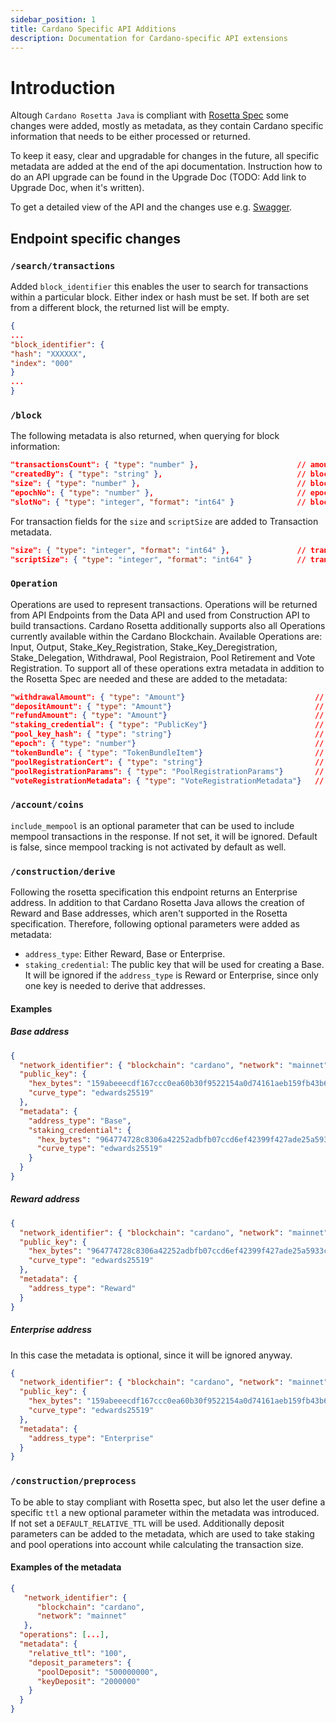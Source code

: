 ```yaml
---
sidebar_position: 1
title: Cardano Specific API Additions
description: Documentation for Cardano-specific API extensions
---
```


# Introduction

Altough `Cardano Rosetta Java` is compliant with [Rosetta Spec](https://docs.cloud.coinbase.com/rosetta/docs/welcome)
some changes were added, mostly as metadata, as they contain Cardano specific information that needs to be either processed or returned.

To keep it easy, clear and upgradable for changes in the future, all specific metadata are added at the end of the api documentation.
Instruction how to do an API upgrade can be found in the Upgrade Doc (TODO: Add link to Upgrade Doc, when it's written).

To get a detailed view of the API and the changes use e.g. [Swagger](https://swagger.io/).

## Endpoint specific changes

### `/search/transactions`

Added `block_identifier` this enables the user to search for transactions within a particular block. Either index or hash must be set.
If both are set from a different block, the returned list will be empty.

```json
{
...
"block_identifier": {
"hash": "XXXXXX",
"index": "000"
}
...
}
```

### `/block`

The following metadata is also returned, when querying for block information:

```json
"transactionsCount": { "type": "number" },                      // amount of transactions in the block
"createdBy": { "type": "string" },                              // block creation time in UTC expressed as linux timestamp
"size": { "type": "number" },                                   // block size in bytes
"epochNo": { "type": "number" },                                // epoch where the block has been included
"slotNo": { "type": "integer", "format": "int64" }              // block slot number
```

For transaction fields for the `size` and `scriptSize` are added to Transaction metadata.

```json
"size": { "type": "integer", "format": "int64" },               // transaction size in bytes
"scriptSize": { "type": "integer", "format": "int64" }          // transaction script size in bytes
```

### `Operation`

Operations are used to represent transactions. Operations will be returned from API Endpoints from the Data API and used from Construction API to build transactions.
Cardano Rosetta additionally supports also all Operations currently available within the Cardano Blockchain. Available Operations are: Input, Output, Stake_Key_Registration, Stake_Key_Deregistration, Stake_Delegation, Withdrawal, Pool Registraion, Pool Retirement and Vote Registration.
To support all of these operations extra metadata in addition to the Rosetta Spec are needed and these are added to the metadata:

```json
"withdrawalAmount": { "type": "Amount"}                             // The amount of ADA that is withdrawn from the staking account. Only use if it's a withdrawal operation.
"depositAmount": { "type": "Amount"}                                // The amount of ADA that is deposited to register for example a stake address or a pool. Only use if it's a deposit operation.
"refundAmount": { "type": "Amount"}                                 // The amount of ADA that is refunded after deregistering a stake address or a pool. Only use if it's a refund operation.
"staking_credential": { "type": "PublicKey"}                        // The credentials used for staking.
"pool_key_hash": { "type": "string"}                                // The hash of the pool key. Only use if it's a pool registration or retirement operation.
"epoch": { "type": "number"}                                        // The epoch number.
"tokenBundle": { "type": "TokenBundleItem"}                         // List of token bundles . Only use if it's a multi-asset transaction.
"poolRegistrationCert": { "type": "string"}                         // The Certificate used for pool registration. Only use if it's a pool registration operation.
"poolRegistrationParams": { "type": "PoolRegistrationParams"}       // Extra Parameters for a pool registration. Only use if it's a pool registration operation.
"voteRegistrationMetadata": { "type": "VoteRegistrationMetadata"}   // Metadata to register votes. Only use if it's a vote registration operation.
```

### `/account/coins`

`include_mempool` is an optional parameter that can be used to include mempool transactions in the response.
If not set, it will be ignored. Default is false, since mempool tracking is not activated by default as well.

### `/construction/derive`

Following the rosetta specification this endpoint returns an Enterprise address.
In addition to that Cardano Rosetta Java allows the creation of Reward and Base addresses, which aren't supported in the Rosetta specification.
Therefore, following optional parameters were added as metadata:

- `address_type`: Either Reward, Base or Enterprise.
- `staking_credential`: The public key that will be used for creating a Base. It will be ignored if the `address_type` is Reward or Enterprise, since only one key is needed to derive that addresses.

#### Examples

##### Base address

```json
{
  "network_identifier": { "blockchain": "cardano", "network": "mainnet" },
  "public_key": {
    "hex_bytes": "159abeeecdf167ccc0ea60b30f9522154a0d74161aeb159fb43b6b0695f057b3",
    "curve_type": "edwards25519"
  },
  "metadata": {
    "address_type": "Base",
    "staking_credential": {
      "hex_bytes": "964774728c8306a42252adbfb07ccd6ef42399f427ade25a5933ce190c5a8760",
      "curve_type": "edwards25519"
    }
  }
}
```

##### Reward address

```json
{
  "network_identifier": { "blockchain": "cardano", "network": "mainnet" },
  "public_key": {
    "hex_bytes": "964774728c8306a42252adbfb07ccd6ef42399f427ade25a5933ce190c5a8760",
    "curve_type": "edwards25519"
  },
  "metadata": {
    "address_type": "Reward"
  }
}
```

##### Enterprise address

In this case the metadata is optional, since it will be ignored anyway.

```json
{
  "network_identifier": { "blockchain": "cardano", "network": "mainnet" },
  "public_key": {
    "hex_bytes": "159abeeecdf167ccc0ea60b30f9522154a0d74161aeb159fb43b6b0695f057b3",
    "curve_type": "edwards25519"
  },
  "metadata": {
    "address_type": "Enterprise"
  }
}
```

### `/construction/preprocess`

To be able to stay compliant with Rosetta spec, but also let the user define a specific `ttl` a new optional parameter within the metadata was introduced. If not set a `DEFAULT_RELATIVE_TTL` will be used.
Additionally deposit parameters can be added to the metadata, which are used to take staking and pool operations into account while calculating the transaction size.

#### Examples of the metadata

```json
{
   "network_identifier": {
      "blockchain": "cardano",
      "network": "mainnet"
   },
  "operations": [...],
  "metadata": {
    "relative_ttl": "100",
    "deposit_parameters": {
      "poolDeposit": "500000000",
      "keyDeposit": "2000000"
    }
  }
}
```

